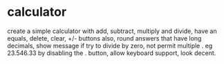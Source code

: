 # calculator
create a simple calculator with add, subtract, multiply and divide, 
have an equals, delete, clear, +/- buttons also, 
round answers that have long decimals, 
show message if try to divide by zero, 
not permit multiple . eg 23.546.33 by disabling the . button, 
allow keyboard support,
look decent.
